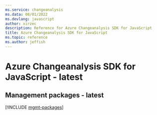 ```yaml
---
ms.service: changeanalysis
ms.data: 08/01/2022
ms.devlang: javascript
author: xirzec
description: Reference for Azure Changeanalysis SDK for JavaScript
title: Azure Changeanalysis SDK for JavaScript
ms.topic: reference
ms.author: jeffish
---
```

# Azure Changeanalysis SDK for JavaScript - latest

## Management packages - latest
[!INCLUDE [mgmt-packages](changeanalysis-mgmt-index.md)]